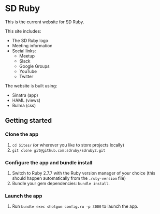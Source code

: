 # SD Ruby

This is the current website for SD Ruby.

This site includes:
- The SD Ruby logo
- Meeting information
- Social links:
  - Meetup
  - Slack
  - Google Groups
  - YouTube
  - Twitter

The website is built using:
- Sinatra (app)
- HAML (views)
- Bulma (css)

## Getting started

### Clone the app
1. `cd Sites/` (or wherever you like to store projects locally)
2. `git clone git@github.com:sdruby/sdruby2.git`

### Configure the app and bundle install
1. Switch to Ruby 2.7.7 with the Ruby version manager of your choice (this
should happen automatically from the `.ruby-version` file)
4. Bundle your gem dependencies: `bundle install`.

### Launch the app
1. Run `bundle exec shotgun config.ru -p 3000` to launch the app.
